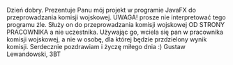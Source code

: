 Dzień dobry. Prezentuje Panu mój projekt w programie JavaFX do przeprowadzania komisji wojskowej.
UWAGA! prosze nie interpretować tego programu żle. Służy on do przeprowadzania komisji wojskowej OD STRONY PRACOWNIKA a nie uczestnika. Używając go, wciela się pan w pracownika komisji wojskowej, a nie w osobę, dla której będzie przdzielony wynik komisji. 
Serdecznie pozdrawiam i życzę miłego dnia :)
Gustaw Lewandowski, 3BT
